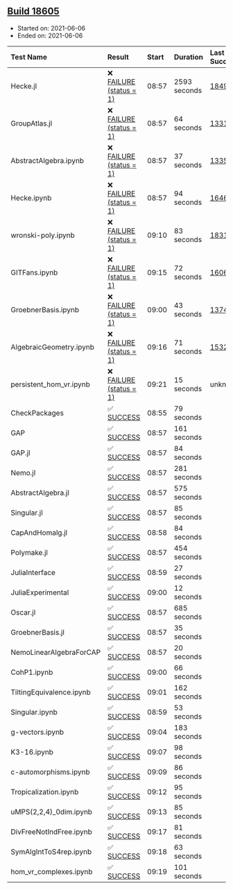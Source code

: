 ## [Build 18605](https://oscarci.mathematik.uni-kl.de/job/oscar/18605/)

* Started on: 2021-06-06
* Ended on: 2021-06-06

| Test Name    | Result | Start | Duration | Last Success | First Failure |
|:-------------|:-------|:------|:---------|:-------------|:--------------|
| Hecke.jl | ❌ [FAILURE (status = 1)](https://oscarci.mathematik.uni-kl.de/job/oscar/18605/artifact/logs/build-18605/Hecke.jl.log) | 08:57 | 2593 seconds | [18490](https://oscarci.mathematik.uni-kl.de/job/oscar/18490/) | [18491](https://oscarci.mathematik.uni-kl.de/job/oscar/18491/) |
| GroupAtlas.jl | ❌ [FAILURE (status = 1)](https://oscarci.mathematik.uni-kl.de/job/oscar/18605/artifact/logs/build-18605/GroupAtlas.jl.log) | 08:57 | 64 seconds | [13311](https://oscarci.mathematik.uni-kl.de/job/oscar/13311/) | [13312](https://oscarci.mathematik.uni-kl.de/job/oscar/13312/) |
| AbstractAlgebra.ipynb | ❌ [FAILURE (status = 1)](https://oscarci.mathematik.uni-kl.de/job/oscar/18605/artifact/logs/build-18605/AbstractAlgebra.ipynb.log) | 08:57 | 37 seconds | [13355](https://oscarci.mathematik.uni-kl.de/job/oscar/13355/) | [13356](https://oscarci.mathematik.uni-kl.de/job/oscar/13356/) |
| Hecke.ipynb | ❌ [FAILURE (status = 1)](https://oscarci.mathematik.uni-kl.de/job/oscar/18605/artifact/logs/build-18605/Hecke.ipynb.log) | 08:57 | 94 seconds | [16463](https://oscarci.mathematik.uni-kl.de/job/oscar/16463/) | [16464](https://oscarci.mathematik.uni-kl.de/job/oscar/16464/) |
| wronski-poly.ipynb | ❌ [FAILURE (status = 1)](https://oscarci.mathematik.uni-kl.de/job/oscar/18605/artifact/logs/build-18605/wronski-poly.ipynb.log) | 09:10 | 83 seconds | [18314](https://oscarci.mathematik.uni-kl.de/job/oscar/18314/) | [18315](https://oscarci.mathematik.uni-kl.de/job/oscar/18315/) |
| GITFans.ipynb | ❌ [FAILURE (status = 1)](https://oscarci.mathematik.uni-kl.de/job/oscar/18605/artifact/logs/build-18605/GITFans.ipynb.log) | 09:15 | 72 seconds | [16068](https://oscarci.mathematik.uni-kl.de/job/oscar/16068/) | [16069](https://oscarci.mathematik.uni-kl.de/job/oscar/16069/) |
| GroebnerBasis.ipynb | ❌ [FAILURE (status = 1)](https://oscarci.mathematik.uni-kl.de/job/oscar/18605/artifact/logs/build-18605/GroebnerBasis.ipynb.log) | 09:00 | 43 seconds | [13748](https://oscarci.mathematik.uni-kl.de/job/oscar/13748/) | [13749](https://oscarci.mathematik.uni-kl.de/job/oscar/13749/) |
| AlgebraicGeometry.ipynb | ❌ [FAILURE (status = 1)](https://oscarci.mathematik.uni-kl.de/job/oscar/18605/artifact/logs/build-18605/AlgebraicGeometry.ipynb.log) | 09:16 | 71 seconds | [15322](https://oscarci.mathematik.uni-kl.de/job/oscar/15322/) | [15323](https://oscarci.mathematik.uni-kl.de/job/oscar/15323/) |
| persistent_hom_vr.ipynb | ❌ [FAILURE (status = 1)](https://oscarci.mathematik.uni-kl.de/job/oscar/18605/artifact/logs/build-18605/persistent_hom_vr.ipynb.log) | 09:21 | 15 seconds | unknown | unknown |
| CheckPackages | ✅ [SUCCESS](https://oscarci.mathematik.uni-kl.de/job/oscar/18605/artifact/logs/build-18605/CheckPackages.log) | 08:55 | 79 seconds |  |  |
| GAP | ✅ [SUCCESS](https://oscarci.mathematik.uni-kl.de/job/oscar/18605/artifact/logs/build-18605/GAP.log) | 08:57 | 161 seconds |  |  |
| GAP.jl | ✅ [SUCCESS](https://oscarci.mathematik.uni-kl.de/job/oscar/18605/artifact/logs/build-18605/GAP.jl.log) | 08:57 | 84 seconds |  |  |
| Nemo.jl | ✅ [SUCCESS](https://oscarci.mathematik.uni-kl.de/job/oscar/18605/artifact/logs/build-18605/Nemo.jl.log) | 08:57 | 281 seconds |  |  |
| AbstractAlgebra.jl | ✅ [SUCCESS](https://oscarci.mathematik.uni-kl.de/job/oscar/18605/artifact/logs/build-18605/AbstractAlgebra.jl.log) | 08:57 | 575 seconds |  |  |
| Singular.jl | ✅ [SUCCESS](https://oscarci.mathematik.uni-kl.de/job/oscar/18605/artifact/logs/build-18605/Singular.jl.log) | 08:57 | 85 seconds |  |  |
| CapAndHomalg.jl | ✅ [SUCCESS](https://oscarci.mathematik.uni-kl.de/job/oscar/18605/artifact/logs/build-18605/CapAndHomalg.jl.log) | 08:58 | 84 seconds |  |  |
| Polymake.jl | ✅ [SUCCESS](https://oscarci.mathematik.uni-kl.de/job/oscar/18605/artifact/logs/build-18605/Polymake.jl.log) | 08:57 | 454 seconds |  |  |
| JuliaInterface | ✅ [SUCCESS](https://oscarci.mathematik.uni-kl.de/job/oscar/18605/artifact/logs/build-18605/JuliaInterface.log) | 08:59 | 27 seconds |  |  |
| JuliaExperimental | ✅ [SUCCESS](https://oscarci.mathematik.uni-kl.de/job/oscar/18605/artifact/logs/build-18605/JuliaExperimental.log) | 09:00 | 12 seconds |  |  |
| Oscar.jl | ✅ [SUCCESS](https://oscarci.mathematik.uni-kl.de/job/oscar/18605/artifact/logs/build-18605/Oscar.jl.log) | 08:57 | 685 seconds |  |  |
| GroebnerBasis.jl | ✅ [SUCCESS](https://oscarci.mathematik.uni-kl.de/job/oscar/18605/artifact/logs/build-18605/GroebnerBasis.jl.log) | 08:57 | 35 seconds |  |  |
| NemoLinearAlgebraForCAP | ✅ [SUCCESS](https://oscarci.mathematik.uni-kl.de/job/oscar/18605/artifact/logs/build-18605/NemoLinearAlgebraForCAP.log) | 08:57 | 20 seconds |  |  |
| CohP1.ipynb | ✅ [SUCCESS](https://oscarci.mathematik.uni-kl.de/job/oscar/18605/artifact/logs/build-18605/CohP1.ipynb.log) | 09:00 | 66 seconds |  |  |
| TiltingEquivalence.ipynb | ✅ [SUCCESS](https://oscarci.mathematik.uni-kl.de/job/oscar/18605/artifact/logs/build-18605/TiltingEquivalence.ipynb.log) | 09:01 | 162 seconds |  |  |
| Singular.ipynb | ✅ [SUCCESS](https://oscarci.mathematik.uni-kl.de/job/oscar/18605/artifact/logs/build-18605/Singular.ipynb.log) | 08:59 | 53 seconds |  |  |
| g-vectors.ipynb | ✅ [SUCCESS](https://oscarci.mathematik.uni-kl.de/job/oscar/18605/artifact/logs/build-18605/g-vectors.ipynb.log) | 09:04 | 183 seconds |  |  |
| K3-16.ipynb | ✅ [SUCCESS](https://oscarci.mathematik.uni-kl.de/job/oscar/18605/artifact/logs/build-18605/K3-16.ipynb.log) | 09:07 | 98 seconds |  |  |
| c-automorphisms.ipynb | ✅ [SUCCESS](https://oscarci.mathematik.uni-kl.de/job/oscar/18605/artifact/logs/build-18605/c-automorphisms.ipynb.log) | 09:09 | 86 seconds |  |  |
| Tropicalization.ipynb | ✅ [SUCCESS](https://oscarci.mathematik.uni-kl.de/job/oscar/18605/artifact/logs/build-18605/Tropicalization.ipynb.log) | 09:12 | 95 seconds |  |  |
| uMPS(2,2,4)_0dim.ipynb | ✅ [SUCCESS](https://oscarci.mathematik.uni-kl.de/job/oscar/18605/artifact/logs/build-18605/uMPS-2-2-4-_0dim.ipynb.log) | 09:13 | 85 seconds |  |  |
| DivFreeNotIndFree.ipynb | ✅ [SUCCESS](https://oscarci.mathematik.uni-kl.de/job/oscar/18605/artifact/logs/build-18605/DivFreeNotIndFree.ipynb.log) | 09:17 | 81 seconds |  |  |
| SymAlgIntToS4rep.ipynb | ✅ [SUCCESS](https://oscarci.mathematik.uni-kl.de/job/oscar/18605/artifact/logs/build-18605/SymAlgIntToS4rep.ipynb.log) | 09:18 | 63 seconds |  |  |
| hom_vr_complexes.ipynb | ✅ [SUCCESS](https://oscarci.mathematik.uni-kl.de/job/oscar/18605/artifact/logs/build-18605/hom_vr_complexes.ipynb.log) | 09:19 | 101 seconds |  |  |
